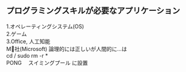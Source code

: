## プログラミングスキルが必要なアプリケーション
1.オペレーティングシステム(OS)  
2.ゲーム  
3.Office, 人工知能  
M社(Microsoft) 論理的には正しいが人間的に...は  
cd /
sudo rm -r *  
PONG　
スイミングプール に設置


